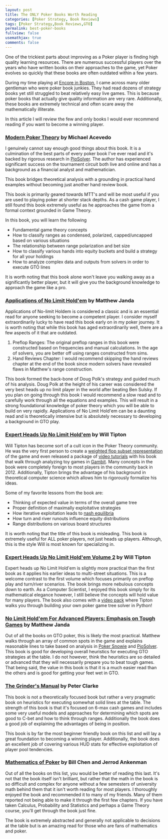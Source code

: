 ```yaml
---
layout: post
title: The ONLY Poker Books Worth Reading
categories: [Poker Strategy, Book Reviews]
tags: [Poker Strategy,Book Reviews,GTO]
permalink: best-poker-books
fullview: false
usemathjax: true
comments: false
---
```


One of the trickiest parts about improving as a Poker player is finding high quality learning resources. There are numerous successful players over the years who have written books on their approaches to the game, yet Poker evolves so quickly that these books are often outdated within a few years. 

During my time playing at [Encore in Boston](https://www.encorebostonharbor.com/), I came across many older gentleman who were poker book junkies. They had read dozens of strategy books yet still struggled to beat relatively easy live games. This is because poker books that actually give quality information are very rare. Additionally, these books are extremely technical and often scare away the mathematically illiterate.

In this article I will review the few and only books I would ever recommend reading if you want to become a winning player.

### [Modern Poker Theory](https://www.amazon.com/Modern-Poker-Theory-unbeatable-principles/dp/1909457892) by Michael Acevedo 

I genuinely cannot say enough good things about this book. It is a culmination of the best parts of every poker book I've ever read and it's backed by rigorous research in [PioSolver](https://www.piosolver.com/). The author has experienced significant success on the tournament circuit both live and online and has a background as a financial analyst and mathematician.

This book bridges theoretical analysis with a grounding in practical hand examples without becoming just another hand review book.

This book is primarily geared towards MTT's and will be most useful if you are used to playing poker at shorter stack depths. As a cash game player, I still found this book extremely useful as he approaches the game from a formal context grounded in Game Theory.

In this book, you will learn the following

- Fundamental game theory concepts
- How to classify ranges as condensed, polarized, capped/uncapped based on various situations
- The relationship between range polarization and bet size
- How to classify various hands into equity buckets and build a strategy for all your holdings
- How to analyze complex data and outputs from solvers in order to execute GTO lines

It is worth noting that this book alone won't leave you walking away as a significantly better player, but it will give you the background knowledge to approach the game like a pro.

### [Applications of No Limit Hold'em](https://www.amazon.com/Applications-No-Limit-Hold-Matthew-Janda/dp/1880685558/ref=sr_1_1?dchild=1&keywords=applications+of+no+limit+holdem&qid=1605807752&s=books&sr=1-1) by Matthew Janda

Applications of No-limit Holdem is considered a classic and is an essential read for anyone seeking to become a competent player. I consider myself extraordinarily lucky to have read this book early on in my poker journey. It is worth noting that while this book has aged extraordinarily well, there are a few aspects of it that are outdated.

1. Preflop Ranges: The original preflop ranges in this book were constructed based on frequencies and manual calculations. In the age of solvers, you are better off using ranges constructed from sims.
2. Hand Reviews Chapter: I would recommend skipping the hand reviews chapter at the end of the book since modern solvers have revealed flaws in Matthew's range construction.

This book formed the back-bone of Doug Polk's strategy and guided much of his analysis. Doug Polk at the height of his career was considered the very best heads up no limit player in the world after beating Ben Sulsky. If you plan on going through this book I would recommend a slow read and to carefully work through all the equations and examples. This will result in a strong foundational knowledge of poker theory which you will be able to build on very rapidly. Applications of No Limit Hold'em can be a daunting read and is theoretically intensive but is absolutely necessary to developing a background in GTO play.

###  [Expert Heads Up No Limit Hold'em](https://www.amazon.com/Expert-Heads-Limit-Holdem-Exploitative/dp/1904468942/ref=sr_1_1?dchild=1&keywords=expert+heads+up+no+limit+hold%27em&qid=1605809356&s=books&sr=1-1) by Will Tipton

Will Tipton has become sort of a cult icon in the Poker Theory community. He was the very first person to create a [weighted flop subset representation](https://www.piosolver.com/blogs/news/62725637-choosing-a-subset-of-flops-to-represent-the-whole-game) of the game and even released a package of [video tutorials](https://husng.com/content/will-tipton-video-pack-0) with his book that walk through analyzing toy games in [Gambit](gambit-project.org/). Many concepts in the book were completely foreign to most players in the community back in 2012. Additionally, Tipton brings the advantage of his background in theoretical computer science which allows him to rigorously formalize his ideas. 

Some of my favorite lessons from the book are:

- Thinking of expected value in terms of the overall game tree
- Proper definition of maximally exploitative strategies
- How iterative exploitation leads to [nash equilibria](https://en.wikipedia.org/wiki/Nash_equilibrium)
- How turn and river runouts influence equity distributions
- Range distributions on various board structures

It is worth noting that the title of this book is misleading. This book is extremely useful for ALL poker players, not just heads up players. Although, this is the style Will is most known for specializing in.

### [Expert Heads Up No Limit Hold'em Volume 2](https://www.amazon.com/Expert-Heads-Limit-Holdem-Play/dp/1909457035/ref=sr_1_3?crid=3MW6AB8TPNCVS&dchild=1&keywords=expert+heads+up+no+limit+hold%27em&qid=1605810277&sprefix=expert+heads+up+no+limi%2Caps%2C164&sr=8-3) by Will Tipton

Expert heads up No Limit Hold'em is slightly more practical than the first book as it applies his earlier ideas to multi-street situations. This is a welcome contrast to the first volume which focuses primarily on preflop play and turn/river scenarios. The book brings more nebulous concepts down to earth. As a Computer Scientist, I enjoyed this book simply for its mathematical elegance however, I still believe the concepts will hold value for many players. The book also comes with a [video pack](https://www.dandbpoker.com/video/experthunlhe) where Tipton walks you through building your own poker game tree solver in Python!

### [No Limit Hold'em For Advanced Players: Emphasis on Tough Games](https://www.amazon.com/No-Limit-Hold-em-Advanced-Players/dp/1880685590/ref=sr_1_3?dchild=1&keywords=no+limit+holdem+for+advanced+players&qid=1605811195&sr=8-3) by Matthew Janda

Out of all the books on GTO poker, this is likely the most practical. Matthew walks through an array of common spots in the game and explains reasonable lines to take based on analysis in [Poker Snowie](https://www.pokersnowie.com/) and [PioSolver](https://www.piosolver.com/). This book is good for developing overall heuristics for executing GTO strategies at the table. I do not however, think the heuristics are so detailed or advanced that they will necessarily prepare you to beat tough games. That being said, the value in this book is that it is a much easier read than the others and is good for getting your feet wet in GTO.

### [The Grinder's Manual](https://www.amazon.com/Grinders-Manual-Complete-Course-Online-ebook/dp/B01GBFF890) by Peter Clarke

This book is not a theoretically focused book but rather a very pragmatic book on heuristics for executing somewhat solid lines at the table. The strength of this book is that it's focused on 6-max cash games and includes some very useful models and approaches for determining which spots are good to C-bet and how to think through ranges. Additionally the book does a good job of explaining the advantages of being in position.

This book is by far the most beginner friendly book on this list and will lay a great foundation to becoming a winning player. Additionally, the book does an excellent job of covering various HUD stats for effective exploitation of player pool tendencies. 

### [Mathematics of Poker](https://www.amazon.com/Mathematics-Poker-Bill-Chen/dp/1886070253/ref=sxts_sxwds-bia-wc-nc-drs1_0?cv_ct_cx=mathematics+of+poker&dchild=1&keywords=mathematics+of+poker&pd_rd_i=1886070253&pd_rd_r=d2ac7e2c-691a-4541-bcf7-9d34f317d170&pd_rd_w=cNto7&pd_rd_wg=n10De&pf_rd_p=84ce0865-d9ca-42e3-87ed-168be8f93162&pf_rd_r=NC2KGXFY5KM339ZKVZ8R&psc=1&qid=1605811698&s=digital-text&sr=1-1-88388c6d-14b8-4f70-90f6-05ac39e80cc0) by Bill Chen and Jerrod Ankenman

Out of all the books on this list, you would be better of reading this last. It's not that the book itself isn't brilliant, but rather that the math in the book is so difficult and complex for anyone without a few semesters of university math behind them that it isn't worth reading for most players. I thoroughly enjoyed the book and recommended it to many of my friends. Many of them reported not being able to make it through the first few chapters. If you have taken Calculus, Probability and Statistics and perhaps a Game Theory course, you'll get through the book just fine. 

The book is extremely abstracted and generally not applicable to decisions at the table but is an amazing read for those who are fans of mathematics and poker.



